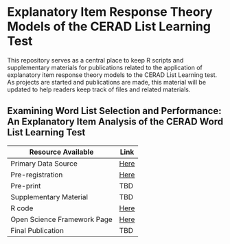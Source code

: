 # Explanatory Item Response Theory Models of the CERAD List Learning Test

This repository serves as a central place to keep R scripts and supplementary materials for publications related to the application of explanatory item response theory models to the CERAD List Learning test. As projects are started and publications are made, this material will be updated to help readers keep track of files and related materials.

## Examining Word List Selection and Performance: An Explanatory Item Analysis of the CERAD Word List Learning Test
|Resource Available|Link|
|---|---|
|Primary Data Source|[Here](https://hrsdata.isr.umich.edu/data-products/2016-harmonized-cognitive-assessment-protocol-hcap?_ga=2.27455356.1307685611.1614482368-1012243465.1597251037)|
|Pre-registration|[Here](https://osf.io/pyd63)|
|Pre-print|TBD|
|Supplementary Material|TBD|
|R code|[Here](https://github.com/w-goette/eIRT-CERAD/tree/main/ItemCovStudy)|
|Open Science Framework Page|[Here](https://osf.io/bd8s9/)|
|Final Publication|TBD|
